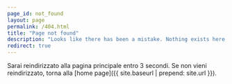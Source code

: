 ```yaml
---
page_id: not_found
layout: page
permalink: /404.html
title: "Page not found"
description: "Looks like there has been a mistake. Nothing exists here."
redirect: true
---
```


Sarai reindirizzato alla pagina principale entro 3 secondi. Se non vieni reindirizzato, torna alla [home page]({{ site.baseurl | prepend: site.url }}).
